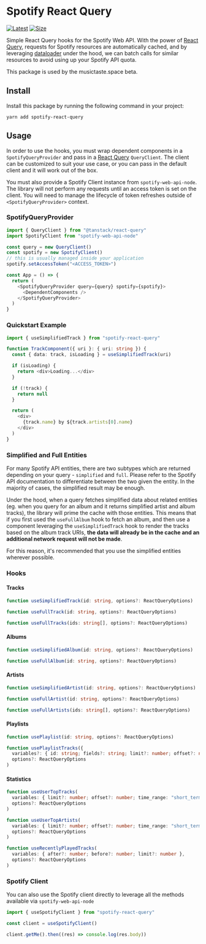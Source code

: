 [size-img]: https://img.shields.io/bundlephobia/minzip/spotify-react-query
[latest-img]: https://img.shields.io/npm/v/spotify-react-query

# Spotify React Query

[![Latest][latest-img]](https://www.npmjs.com/package/spotify-react-query)
[![Size][size-img]](https://bundlephobia.com/result?p=spotify-react-query)

Simple React Query hooks for the Spotify Web API. With the power of [React Query](https://tanstack.com/query/v4/docs/quick-start), requests for Spotify resources are automatically cached, and by leveraging [dataloader](https://github.com/graphql/dataloader) under the hood, we can batch calls for similar resources to avoid using up your Spotify API quota.

This package is used by the musictaste.space beta.

## Install

Install this package by running the following command in your project:

```
yarn add spotify-react-query
```

## Usage

In order to use the hooks, you must wrap dependent components in a `SpotifyQueryProvider` and pass in a [React Query](https://tanstack.com/query/v4/docs/quick-start) `QueryClient`. The client can be customized to suit your use case, or you can pass in the default client and it will work out of the box.

You must also provide a Spotify Client instance from `spotify-web-api-node`. The library will not perform any requests until an access token is set on the client. You will need to manage the lifecycle of token refreshes outside of `<SpotifyQueryProvider>` context.

### SpotifyQueryProvider

```typescript
import { QueryClient } from "@tanstack/react-query"
import SpotifyClient from "spotify-web-api-node"

const query = new QueryClient()
const spotify = new SpotifyClient()
// this is usually managed inside your application
spotify.setAccessToken("<ACCESS_TOKEN>")

const App = () => {
  return (
    <SpotifyQueryProvider query={query} spotify={spotify}>
      <DependentComponents />
    </SpotifyQueryProvider>
  )
}
```

### Quickstart Example

```typescript
import { useSimplifiedTrack } from "spotify-react-query"

function TrackComponent({ uri }: { uri: string }) {
  const { data: track, isLoading } = useSimplifiedTrack(uri)

  if (isLoading) {
    return <div>Loading...</div>
  }

  if (!track) {
    return null
  }

  return (
    <div>
      {track.name} by ${track.artists[0].name}
    </div>
  )
}
```

### Simplified and Full Entities

For many Spotify API entities, there are two subtypes which are returned depending on your query - `simplified` and `full`. Please refer to the Spotify API documentation to differentiate between the two given the entity. In the majority of cases, the simplified result may be enough.

Under the hood, when a query fetches simplified data about related entities (eg. when you query for an album and it returns simplified artist and album tracks), the library will prime the cache with those entities. This means that if you first used the `useFullAlbum` hook to fetch an album, and then use a component leveraging the `useSimplifiedTrack` hook to render the tracks based on the album track URIs, **the data will already be in the cache and an additional network request will not be made**.

For this reason, it's recommended that you use the simplified entities wherever possible.

### Hooks

#### Tracks

```typescript
function useSimplifiedTrack(id: string, options?: ReactQueryOptions)
```

```typescript
function useFullTrack(id: string, options?: ReactQueryOptions)
```

```typescript
function useFullTracks(ids: string[], options?: ReactQueryOptions)
```

#### Albums

```typescript
function useSimplifiedAlbum(id: string, options?: ReactQueryOptions)
```

```typescript
function useFullAlbum(id: string, options?: ReactQueryOptions)
```

#### Artists

```typescript
function useSimplifiedArtist(id: string, options?: ReactQueryOptions)
```

```typescript
function useFullArtist(id: string, options?: ReactQueryOptions)
```

```typescript
function useFullArtists(ids: string[], options?: ReactQueryOptions)
```

#### Playlists

```typescript
function usePlaylist(id: string, options?: ReactQueryOptions)
```

```typescript
function usePlaylistTracks({
  variables?: { id: string; fields?: string; limit?: number; offset?: number; market?: string } },
  options?: ReactQueryOptions
)
```

#### Statistics

```typescript
function useUserTopTracks(
  variables: { limit?: number; offset?: number; time_range: "short_term" | "medium_term" | "long_term" },
  options?: ReactQueryOptions
)
```

```typescript
function useUserTopArtists(
  variables: { limit?: number; offset?: number; time_range: "short_term" | "medium_term" | "long_term" },
  options?: ReactQueryOptions
)
```

```typescript
function useRecentlyPlayedTracks(
  variables: { after?: number; before?: number; limit?: number },
  options?: ReactQueryOptions
)
```

### Spotify Client

You can also use the Spotify client directly to leverage all the methods available via `spotify-web-api-node`

```typescript
import { useSpotifyClient } from "spotify-react-query"

const client = useSpotifyClient()

client.getMe().then((res) => console.log(res.body))
```
